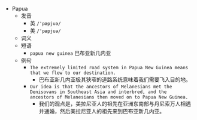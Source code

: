 - Papua
  - 发音
    - 英 `/'pæpjuə/`
    - 美 `/'pæpjuə/`
  - 词义
  - 短语
    - `papua new guinea` 巴布亚新几内亚 
  - 例句
    - `The extremely limited road system in Papua New Guinea means that we flew to our destination.`
      - 巴布亚新几内亚极其狭窄的道路系统意味着我们需要飞入目的地。
    - `Our idea is that the ancestors of Melanesians met the Denisovans in Southeast Asia and interbred, and the ancestors of Melanesians then moved on to Papua New Guinea.`
      - 我们的观点是，美拉尼亚人的祖先在亚洲东南部与丹尼索万人相遇并通婚，然后美拉尼亚人的祖先来到巴布亚新几内亚。

